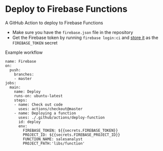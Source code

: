 # Deploy to Firebase Functions

A GitHub Action to deploy to Firebase Functions

- Make sure you have the `firebase.json` file in the repository
- Get the Firebase token by running `firebase login:ci` and [store it](https://help.github.com/en/actions/configuring-and-managing-workflows/creating-and-storing-encrypted-secrets) as the `FIREBASE_TOKEN` secret

Example workflow

```
name: Firebase
on:
  push:
    branches:
    - master
jobs:
  main:
    name: Deploy
    runs-on: ubuntu-latest
    steps:
    - name: Check out code
      uses: actions/checkout@master
    - name: Deploying a function
      uses: ./.github/actions/deploy-function
      id: deploy
      env:
        FIREBASE_TOKEN: ${{secrets.FIREBASE_TOKEN}}
        PROJECT_ID: ${{secrets.FIREBASE_PROJECT_ID}}
        FUNCTION_NAME: salesanalyst
        PROJECT_PATH:'libs/function'
```
